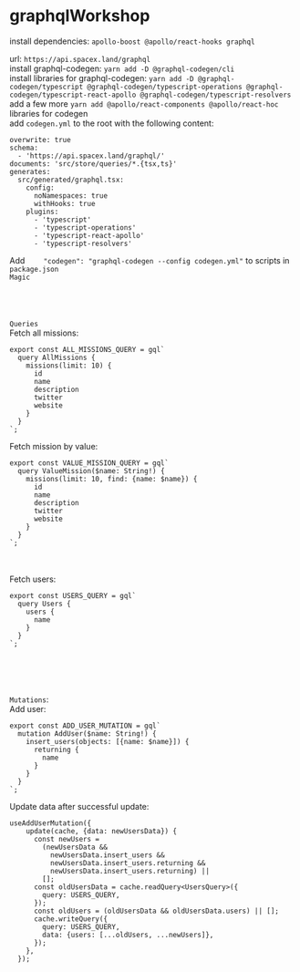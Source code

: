 # graphqlWorkshop
install dependencies: ```apollo-boost @apollo/react-hooks graphql```

url: ```https://api.spacex.land/graphql```<br />
install graphql-codegen: ```yarn add -D @graphql-codegen/cli```<br />
install libraries for graphql-codegen: ```yarn add -D @graphql-codegen/typescript @graphql-codegen/typescript-operations @graphql-codegen/typescript-react-apollo @graphql-codegen/typescript-resolvers```<br />
add a few more ```yarn add @apollo/react-components @apollo/react-hoc``` libraries for codegen<br />
add ```codegen.yml``` to the root with the following content:
```
overwrite: true
schema:
  - 'https://api.spacex.land/graphql/'
documents: 'src/store/queries/*.{tsx,ts}'
generates:
  src/generated/graphql.tsx:
    config:
      noNamespaces: true
      withHooks: true
    plugins:
      - 'typescript'
      - 'typescript-operations'
      - 'typescript-react-apollo'
      - 'typescript-resolvers'
```

Add ```    "codegen": "graphql-codegen --config codegen.yml"``` to scripts in ```package.json```<br />
```Magic```
<br/><br/><br/><br/><br/>
```Queries```<br/>
Fetch all missions:
```
export const ALL_MISSIONS_QUERY = gql`
  query AllMissions {
    missions(limit: 10) {
      id
      name
      description
      twitter
      website
    }
  }
`;
```
Fetch mission by value:
```
export const VALUE_MISSION_QUERY = gql`
  query ValueMission($name: String!) {
    missions(limit: 10, find: {name: $name}) {
      id
      name
      description
      twitter
      website
    }
  }
`;
```
<br /><br />
Fetch users:
```
export const USERS_QUERY = gql`
  query Users {
    users {
      name
    }
  }
`;
```
<br /><br /><br /><br />
```Mutations```:<br/>
Add user:
```
export const ADD_USER_MUTATION = gql`
  mutation AddUser($name: String!) {
    insert_users(objects: [{name: $name}]) {
      returning {
        name
      }
    }
  }
`;
```
Update data after successful update:
```
useAddUserMutation({
    update(cache, {data: newUsersData}) {
      const newUsers =
        (newUsersData &&
          newUsersData.insert_users &&
          newUsersData.insert_users.returning &&
          newUsersData.insert_users.returning) ||
        [];
      const oldUsersData = cache.readQuery<UsersQuery>({
        query: USERS_QUERY,
      });
      const oldUsers = (oldUsersData && oldUsersData.users) || [];
      cache.writeQuery({
        query: USERS_QUERY,
        data: {users: [...oldUsers, ...newUsers]},
      });
    },
  });
```
